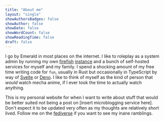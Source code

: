 ```yaml
---
title: "About me"
layout: "single"
showAuthorsBadges: false
showAuthor: false
showDate: false
showWordCount: false
showReadingTime: false
draft: false
---
```


I go by Emerald in most places on the internet. I like to roleplay
as a system admin by running my own [firefish](https://joinfirefish.org) 
[instance](https://mecha.garden) and a bunch of self-hosted services for
myself and my family. I spend a shocking amount of my free time writing
code for `fun`, usually in Rust but occasionally in TypeScript by way
of [Svelte](https://svelte.dev) or [Deno](https://deno.land). I like to 
think of myself as the kind of person that *would* watch mecha anime,
if I ever took the time to actually watch anything.

This is my personal website for when I want to write about stuff that 
would be better suited not being a post on [insert microblogging service here].
Don't expect it to be updated very often as my thoughts are relatively short lived.
Follow me on the [fediverse](https://mecha.garden/@emerald) if you want to see
my inane ramblings.
                

